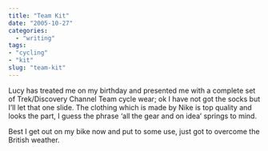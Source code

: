 ```yaml
---
title: "Team Kit"
date: "2005-10-27"
categories: 
  - "writing"
tags:
- "cycling"
- "kit"
slug: "team-kit"
---
```


Lucy has treated me on my birthday and presented me with a complete set of Trek/Discovery Channel Team cycle wear; ok I have not got the socks but I’ll let that one slide. The clothing which is made by Nike is top quality and looks the part, I guess the phrase ‘all the gear and on idea’ springs to mind.  

Best I get out on my bike now and put to some use, just got to overcome the British weather.

